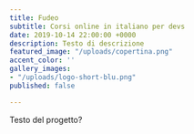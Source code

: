 ```yaml
---
title: Fudeo
subtitle: Corsi online in italiano per devs
date: 2019-10-14 22:00:00 +0000
description: Testo di descrizione
featured_image: "/uploads/copertina.png"
accent_color: ''
gallery_images:
- "/uploads/logo-short-blu.png"
published: false

---
```

Testo del progetto?